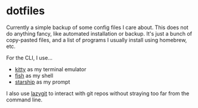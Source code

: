 # dotfiles

Currently a simple backup of some config files I care about.
This does not do anything fancy, like automated installation or backup.
It's just a bunch of copy-pasted files, and a list of programs I usually
install using homebrew, etc.

For the CLI, I use...

- [kitty](https://sw.kovidgoyal.net/kitty/invocation/) as my terminal emulator
- [fish](https://fishshell.com/) as my shell
- [starship](https://starship.rs) as my prompt

I also use [lazygit](https://github.com/jesseduffield/lazygit) to interact with 
git repos without straying too far from the command line.